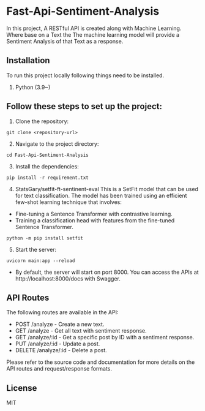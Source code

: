 # Fast-Api-Sentiment-Analysis

In this project, A RESTful API is created along with Machine Learning. Where base on a Text the
The machine learning model will provide a Sentiment Analysis of that Text as a response.

## Installation

To run this project locally following things need to be installed.

1. Python (3.9~)

## Follow these steps to set up the project:

1. Clone the repository:

```
git clone <repository-url>
```

2. Navigate to the project directory:

```
cd Fast-Api-Sentiment-Analysis
```

3. Install the dependencies:

```
pip install -r requirement.txt
```

4. StatsGary/setfit-ft-sentinent-eval
   This is a SetFit model that can be used for text classification.
   The model has been trained using an efficient few-shot learning technique that involves:

- Fine-tuning a Sentence Transformer with contrastive learning.
- Training a classification head with features from the fine-tuned Sentence Transformer.

```
python -m pip install setfit

```

5. Start the server:

```
uvicorn main:app --reload
```

- By default, the server will start on port 8000. You can access the APIs at http://localhost:8000/docs with Swagger.

## API Routes

The following routes are available in the API:

- POST /analyze - Create a new text.
- GET /analyze - Get all text with sentiment response.
- GET /analyze/:id - Get a specific post by ID with a sentiment response.
- PUT /analyze/:id - Update a post.
- DELETE /analyze/:id - Delete a post.

Please refer to the source code and documentation for more details on the API routes and request/response formats.

## License

MIT
